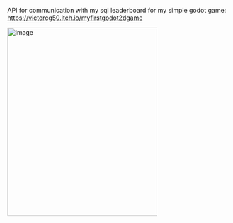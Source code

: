 API for communication with my sql leaderboard for my simple godot game: https://victorcg50.itch.io/myfirstgodot2dgame

<img width="338" height="424" alt="image" src="https://github.com/user-attachments/assets/13087ae0-3d3e-4e2a-afa9-142da6032076" />
